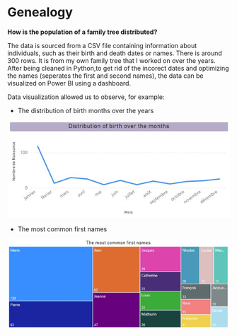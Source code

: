 # Genealogy
**How is the population of a family tree distributed?**
>
The data is sourced from a CSV file containing information about individuals, such as their birth and death dates or names. There is around 300 rows. It is from my own family tree that I worked on over the years. After being cleaned in Python,to get rid of the incorect dates and optimizing the names (seperates the first and second names), the data can be visualized on Power BI using a dashboard.

Data visualization allowed us to observe, for example:

  -  The distribution of birth months over the years
  >
   ![alt text](Distributions_birth_months.jpg)
  
  -  The most common first names
  >
   ![alt text](Most_commun_first_names.jpg)
  
